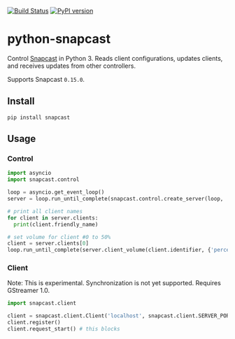 [![Build Status](https://travis-ci.org/happyleavesaoc/python-snapcast.svg?branch=master)](https://travis-ci.org/happyleavesaoc/python-snapcast) [![PyPI version](https://badge.fury.io/py/snapcast.svg)](https://badge.fury.io/py/snapcast)

# python-snapcast

Control [Snapcast](https://github.com/badaix/snapcast) in Python 3. Reads client configurations, updates clients, and receives updates from other controllers.

Supports Snapcast `0.15.0`.

## Install

`pip install snapcast`

## Usage

### Control
```python
import asyncio
import snapcast.control

loop = asyncio.get_event_loop()
server = loop.run_until_complete(snapcast.control.create_server(loop, 'localhost'))

# print all client names
for client in server.clients:
  print(client.friendly_name)

# set volume for client #0 to 50%
client = server.clients[0]
loop.run_until_complete(server.client_volume(client.identifier, {'percent': 50, 'muted': False}))
```

### Client
Note: This is experimental. Synchronization is not yet supported.
Requires GStreamer 1.0.
```python
import snapcast.client

client = snapcast.client.Client('localhost', snapcast.client.SERVER_PORT)
client.register()
client.request_start() # this blocks

```
